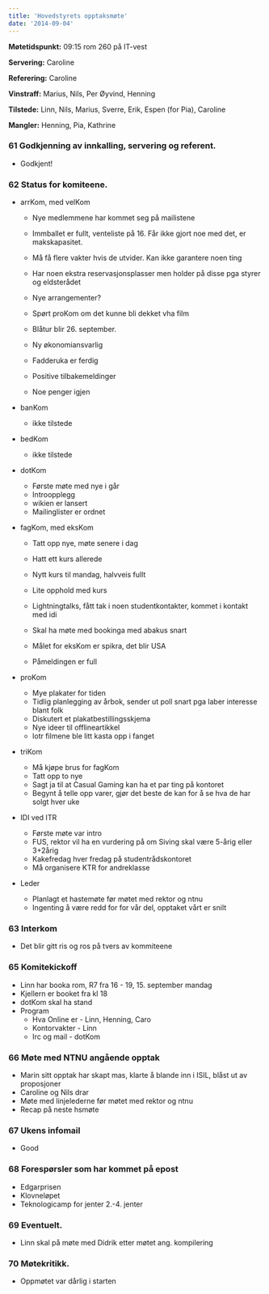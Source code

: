 ```yaml
---
title: 'Hovedstyrets opptaksmøte'
date: '2014-09-04'
---
```


**Møtetidspunkt:** 09:15 rom 260 på IT-vest

**Servering:** Caroline

**Referering:** Caroline

**Vinstraff:** Marius, Nils, Per Øyvind, Henning

**Tilstede:** Linn, Nils, Marius, Sverre, Erik, Espen (for Pia), Caroline

**Mangler:** Henning, Pia, Kathrine

### 61 Godkjenning av innkalling, servering og referent.

* Godkjent!

### 62 Status for komiteene.

- arrKom, med velKom

    * Nye medlemmene har kommet seg på mailistene 
    * Immballet er fullt, venteliste på 16. Får ikke gjort noe med det, er makskapasitet. 
    * Må få flere vakter hvis de utvider. Kan ikke garantere noen ting 
    * Har noen ekstra reservasjonsplasser men holder på disse pga styrer og eldsterådet 
    * Nye arrangementer? 
    * Spørt proKom om det kunne bli dekket vha film 
    * Blåtur blir 26. september. 
    * Ny økonomiansvarlig

    * Fadderuka er ferdig 
    * Positive tilbakemeldinger
    * Noe penger igjen

- banKom

    * ikke tilstede

- bedKom

    * ikke tilstede

- dotKom

    * Første møte med nye i går
    * Introopplegg
    * wikien er lansert
    * Mailinglister er ordnet

- fagKom, med eksKom

    * Tatt opp nye, møte senere i dag
    * Hatt ett kurs allerede
    * Nytt kurs til mandag, halvveis fullt
    * Lite opphold med kurs 
    * Lightningtalks, fått tak i noen studentkontakter, kommet i kontakt med idi
    * Skal ha møte med bookinga med abakus snart

    * Målet for eksKom er spikra, det blir USA
    * Påmeldingen er full


- proKom

    * Mye plakater for tiden
    * Tidlig planlegging av årbok, sender ut poll snart pga laber interesse blant folk 
    * Diskutert et plakatbestillingsskjema
    * Nye ideer til offlineartikkel
    * lotr filmene ble litt kasta opp i fanget

- triKom

    * Må kjøpe brus for fagKom
    * Tatt opp to nye 
    * Sagt ja til at Casual Gaming kan ha et par ting på kontoret
    * Begynt å telle opp varer, gjør det beste de kan for å se hva de har solgt hver uke

- IDI ved ITR

    * Første møte var intro
    * FUS, rektor vil ha en vurdering på om Siving skal være 5-årig eller 3+2årig
    * Kakefredag hver fredag på studentrådskontoret
    * Må organisere KTR for andreklasse

- Leder

    * Planlagt et hastemøte før møtet med rektor og ntnu
    * Ingenting å være redd for for vår del, opptaket vårt er snilt


### 63 Interkom

* Det blir gitt ris og ros på tvers av kommiteene

### 65 Komitekickoff

* Linn har booka rom, R7 fra 16 - 19, 15. september mandag
* Kjellern er booket fra kl 18
* dotKom skal ha stand
* Program
    * Hva Online er - Linn, Henning, Caro
    * Kontorvakter - Linn
    * Irc og mail - dotKom

### 66 Møte med NTNU angående opptak

* Marin sitt opptak har skapt mas, klarte å blande inn i ISIL, blåst ut av proposjoner
* Caroline og Nils drar
* Møte med linjelederne før møtet med rektor og ntnu
* Recap på neste hsmøte

### 67 Ukens infomail

* Good

### 68 Forespørsler som har kommet på epost

* Edgarprisen
* Klovneløpet
* Teknologicamp for jenter 2.-4. jenter 

### 69 Eventuelt.

* Linn skal på møte med Didrik etter møtet ang. kompilering

### 70 Møtekritikk.

* Oppmøtet var dårlig i starten
